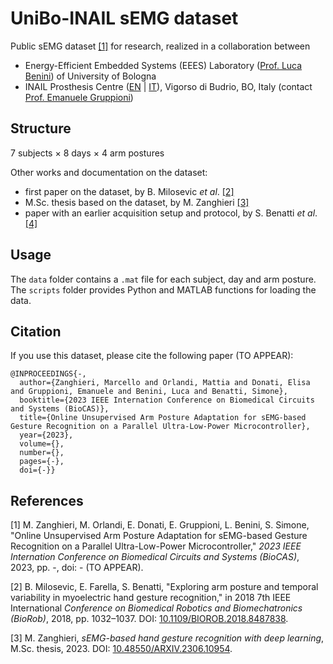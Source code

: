 # UniBo-INAIL sEMG dataset


Public sEMG dataset [[1]](#1) for research, realized in a collaboration between
- Energy-Efficient Embedded Systems (EEES) Laboratory ([Prof. Luca Benini](https://www.unibo.it/sitoweb/luca.benini/en)) of University of Bologna
- INAIL Prosthesis Centre ([EN](https://www.inail.it/cs/internet/multi/english/functions-and-services/rehabilitation-and-reintegration.html) | [IT](https://www.inail.it/portale/budrio/it/chi-siamo/centro-protesi-budrio.html)), Vigorso di Budrio, BO, Italy (contact [Prof. Emanuele Gruppioni](https://www.unibo.it/sitoweb/emanuele.gruppioni3/en))



## Structure

$`7`$ subjects $\times$ $`8`$ days $\times$ $`4`$ arm postures

Other works and documentation on the dataset:
- first paper on the dataset, by B. Milosevic *et al*. [[2]](#2)
- M.Sc. thesis based on the dataset, by M. Zanghieri [[3]](#3)
- paper with an earlier acquisition setup and protocol, by S. Benatti *et al*. [[4]](#4)





## Usage
The ``data`` folder contains a ``.mat`` file for each subject, day and arm posture.
The ``scripts`` folder provides Python and MATLAB functions for loading the data.



## Citation
If you use this dataset, please cite the following paper (TO APPEAR):
```
@INPROCEEDINGS{-,
  author={Zanghieri, Marcello and Orlandi, Mattia and Donati, Elisa and Gruppioni, Emanuele and Benini, Luca and Benatti, Simone},
  booktitle={2023 IEEE Internation Conference on Biomedical Circuits and Systems (BioCAS)}, 
  title={Online Unsupervised Arm Posture Adaptation for sEMG-based Gesture Recognition on a Parallel Ultra-Low-Power Microcontroller}, 
  year={2023},
  volume={},
  number={},
  pages={-},
  doi={-}}

```


## References

<a id="1">[1]</a>
M. Zanghieri, M. Orlandi, E. Donati, E. Gruppioni, L. Benini, S. Simone,
"Online Unsupervised Arm Posture Adaptation for sEMG-based Gesture Recognition on a Parallel Ultra-Low-Power Microcontroller,"
_2023 IEEE Internation Conference on Biomedical Circuits and Systems (BioCAS)_,
2023,
pp. -, doi: - (TO APPEAR).

<a id="1">[2]</a>
B. Milosevic, E. Farella, S. Benatti,
"Exploring arm posture and temporal variability in
myoelectric hand gesture recognition," in 2018 7th IEEE International
_Conference on Biomedical Robotics and Biomechatronics (BioRob)_,
2018,
pp. 1032–1037. DOI: [10.1109/BIOROB.2018.8487838](https://ieeexplore.ieee.org/abstract/document/8487838).

<a id="1">[3]</a>
M. Zanghieri,
_sEMG-based hand gesture recognition with deep learning_,
M.Sc. thesis,
2023.
DOI: [10.48550/ARXIV.2306.10954](https://arxiv.org/abs/2306.10954).
